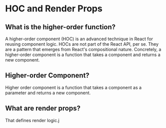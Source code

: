 # HOC and Render Props

## What is the higher-order function?
A higher-order component (HOC) is an advanced technique in React for reusing component logic. HOCs are not part of the React API, per se. They are a pattern that emerges from React's compositional nature. Concretely, a higher-order component is a function that takes a component and returns a new component.

## Higher-order Component?
Higher order component is a function that takes a component as a parameter and returns a new component.

## What are render props?
That defines render logic.j